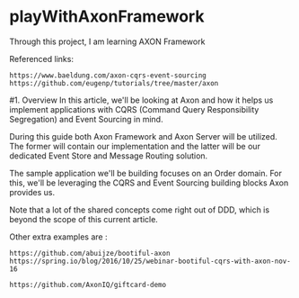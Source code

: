 # playWithAxonFramework
Through this project, I am learning AXON Framework

Referenced links:
```urls
https://www.baeldung.com/axon-cqrs-event-sourcing
https://github.com/eugenp/tutorials/tree/master/axon
```

#1. Overview
In this article, we'll be looking at Axon and how it helps us implement applications with CQRS (Command Query Responsibility Segregation) and Event Sourcing in mind.

During this guide both Axon Framework and Axon Server will be utilized. The former will contain our implementation and the latter will be our dedicated Event Store and Message Routing solution.

The sample application we'll be building focuses on an Order domain. For this, we'll be leveraging the CQRS and Event Sourcing building blocks Axon provides us.

Note that a lot of the shared concepts come right out of DDD, which is beyond the scope of this current article.


Other extra examples are :
```urls
https://github.com/abuijze/bootiful-axon
https://spring.io/blog/2016/10/25/webinar-bootiful-cqrs-with-axon-nov-16

https://github.com/AxonIQ/giftcard-demo
```
